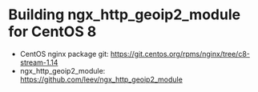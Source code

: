 # Building ngx_http_geoip2_module for CentOS 8

* CentOS nginx package git: https://git.centos.org/rpms/nginx/tree/c8-stream-1.14
* ngx_http_geoip2_module: https://github.com/leev/ngx_http_geoip2_module
